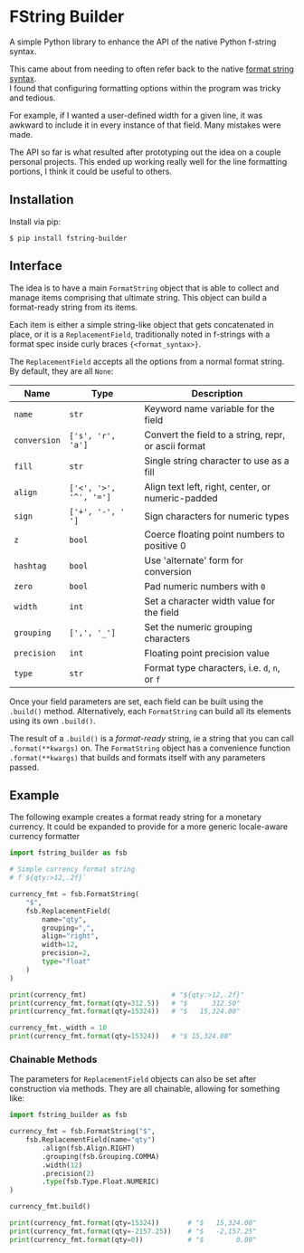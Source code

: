 # FString Builder

A simple Python library to enhance the API of the native Python f-string syntax.  

This came about from needing to often refer back to the native [format string syntax](https://docs.python.org/3/library/string.html#format-string-syntax).  
I found that configuring formatting options within the program was tricky and tedious.  

For example, if I wanted a user-defined width for a given line, it was awkward to include it in every instance of 
that field.  Many mistakes were made.

The API so far is what resulted after prototyping out the idea on a couple personal projects.  This ended up working 
really well for the line formatting portions, I think it could be useful to others.  

## Installation

Install via pip: 


```
$ pip install fstring-builder
```

## Interface

The idea is to have a main `FormatString` object that is able to collect and manage items comprising that ultimate 
string.  This object can build a format-ready string from its items.   

Each item is either a simple string-like object that gets concatenated in place, or it is a `ReplacementField`, 
traditionally noted in f-strings with a format spec inside curly braces `{<format_syntax>}`.

The `ReplacementField` accepts all the options from a normal format string.  By default, they are all `None`:

| **Name**     | **Type**               | **Description**                                      |
| ------------ | ---------------------- | ---------------------------------------------------- |
| `name`       | `str`                  | Keyword name variable for the field                  |
| `conversion` | `['s', 'r', 'a']`      | Convert the field to a string, repr, or ascii format |
| `fill`       | `str`                  | Single string character to use as a fill             |
| `align`      | `['<', '>', '^', '=']` | Align text left, right, center, or numeric-padded    |
| `sign`       | `['+', '-', ' ']`      | Sign characters for numeric types                    |
| `z`          | `bool`                 | Coerce floating point numbers to positive 0          |
| `hashtag`    | `bool`                 | Use 'alternate' form for conversion                  |
| `zero`       | `bool`                 | Pad numeric numbers with `0`                         |
| `width`      | `int`                  | Set a character width value for the field            |
| `grouping`   | `[',', '_']`           | Set the numeric grouping characters                  |
| `precision`  | `int`                  | Floating point precision value                       |
| `type`       | `str`                  | Format type characters, i.e. `d`, `n`, or `f`        |

Once your field parameters are set, each field can be built using the `.build()` method.  Alternatively, each `FormatString` can build all its elements using its own `.build()`.

The result of a `.build()` is a *format-ready* string, ie a string that you can call `.format(**kwargs)` on.  The `FormatString` object has a convenience function `.format(**kwargs)` that builds and formats itself with any parameters passed.

## Example

The following example creates a format ready string for a monetary currency.  It could be expanded to provide for a more generic locale-aware currency formatter 

```python
import fstring_builder as fsb

# Simple currency format string
# f`${qty:>12,.2f}`

currency_fmt = fsb.FormatString(
    "$", 
    fsb.ReplacementField(
        name="qty",
        grouping=",",
        align="right",
        width=12,
        precision=2,
        type="float"
    )
)

print(currency_fmt)                     # "${qty:>12,.2f}"
print(currency_fmt.format(qty=312.5))   # "$      312.50"
print(currency_fmt.format(qty=15324))   # "$   15,324.00"

currency_fmt._width = 10
print(currency_fmt.format(qty=15324))   # "$ 15,324.00"
```

### Chainable Methods

The parameters for `ReplacementField` objects can also be set after construction via methods.  They are all chainable, allowing for something like:

```python
import fstring_builder as fsb

currency_fmt = fsb.FormatString("$",
    fsb.ReplacementField(name="qty")
        .align(fsb.Align.RIGHT)
        .grouping(fsb.Grouping.COMMA)
        .width(12)
        .precision(2)
        .type(fsb.Type.Float.NUMERIC)
)

currency_fmt.build()

print(currency_fmt.format(qty=15324))       # "$   15,324.00"
print(currency_fmt.format(qty=-2157.25))    # "$   -2,157.25"
print(currency_fmt.format(qty=0))           # "$        0.00"
```